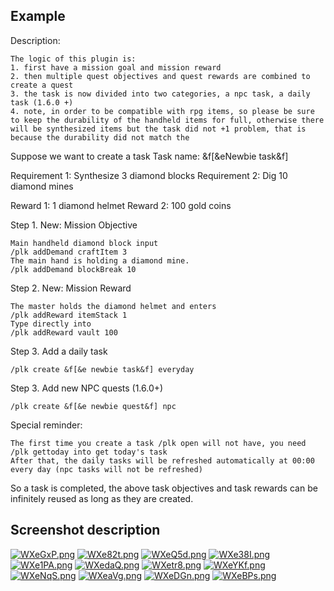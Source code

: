 ## Example
Description:
```
The logic of this plugin is:
1. first have a mission goal and mission reward
2. then multiple quest objectives and quest rewards are combined to create a quest
3. the task is now divided into two categories, a npc task, a daily task (1.6.0 +)
4. note, in order to be compatible with rpg items, so please be sure to keep the durability of the handheld items for full, otherwise there will be synthesized items but the task did not +1 problem, that is because the durability did not match the
````
Suppose we want to create a task
Task name: &f[&eNewbie task&f]

Requirement 1: Synthesize 3 diamond blocks
Requirement 2: Dig 10 diamond mines

Reward 1: 1 diamond helmet
Reward 2: 100 gold coins

Step 1. New: Mission Objective
```
Main handheld diamond block input
/plk addDemand craftItem 3
The main hand is holding a diamond mine.
/plk addDemand blockBreak 10
```
Step 2. New: Mission Reward
```
The master holds the diamond helmet and enters
/plk addReward itemStack 1
Type directly into
/plk addReward vault 100
```

Step 3. Add a daily task
```
/plk create &f[&e newbie task&f] everyday
```

Step 3. Add new NPC quests (1.6.0+)
```
/plk create &f[&e newbie quest&f] npc
```

Special reminder:
```
The first time you create a task /plk open will not have, you need /plk gettoday into get today's task
After that, the daily tasks will be refreshed automatically at 00:00 every day (npc tasks will not be refreshed)
````


So a task is completed, the above task objectives and task rewards can be infinitely reused as long as they are created.
## Screenshot description
[![WXeGxP.png](https://z3.ax1x.com/2021/07/30/WXeGxP.png)](https://imgtu.com/i/WXeGxP)
[![WXe82t.png](https://z3.ax1x.com/2021/07/30/WXe82t.png)](https://imgtu.com/i/WXe82t)
[![WXeQ5d.png](https://z3.ax1x.com/2021/07/30/WXeQ5d.png)](https://imgtu.com/i/WXeQ5d)
[![WXe38I.png](https://z3.ax1x.com/2021/07/30/WXe38I.png)](https://imgtu.com/i/WXe38I)
[![WXe1PA.png](https://z3.ax1x.com/2021/07/30/WXe1PA.png)](https://imgtu.com/i/WXe1PA)
[![WXedaQ.png](https://z3.ax1x.com/2021/07/30/WXedaQ.png)](https://imgtu.com/i/WXedaQ)
[![WXetr8.png](https://z3.ax1x.com/2021/07/30/WXetr8.png)](https://imgtu.com/i/WXetr8)
[![WXeYKf.png](https://z3.ax1x.com/2021/07/30/WXeYKf.png)](https://imgtu.com/i/WXeYKf)
[![WXeNqS.png](https://z3.ax1x.com/2021/07/30/WXeNqS.png)](https://imgtu.com/i/WXeNqS)
[![WXeaVg.png](https://z3.ax1x.com/2021/07/30/WXeaVg.png)](https://imgtu.com/i/WXeaVg)
[![WXeDGn.png](https://z3.ax1x.com/2021/07/30/WXeDGn.png)](https://imgtu.com/i/WXeDGn)
[![WXeBPs.png](https://z3.ax1x.com/2021/07/30/WXeBPs.png)](https://imgtu.com/i/WXeBPs)